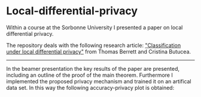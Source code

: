 # Local-differential-privacy
Within a course at the Sorbonne University I presented a paper on local differential privacy.<br>

The repository deals with the following research article:
["Classification under local differential privacy"](https://arxiv.org/abs/1912.04629) from Thomas Berrett and Cristina Butucea.
<br>

---
In the beamer presentation the key results of the paper are presented, including an outline of the proof of the main theorem. Furthermore I implemented the proposed privacy mechanism and trained it on an artifical data set. In this way the following accuracy-privacy plot is obtained:

